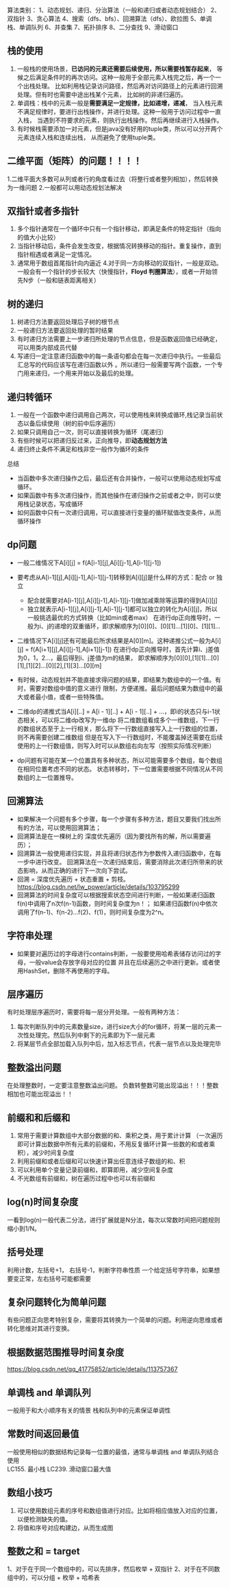 算法类别：
1、动态规划、递归、分治算法（一般和递归或者动态规划结合）
2、双指针
3、贪心算法
4、搜索（dfs、bfs）、回溯算法（dfs）、欧拉图
5、单调栈、单调队列
6、并查集
7、拓扑排序
8、二分查找
9、滑动窗口


## 栈的使用

1. 一般栈的使用场景，**已访问的元素还需要后续使用，所以需要栈暂存起来**，
等候之后满足条件时的再次访问。这种一般用于全部元素入栈完之后，再一个一个出栈处理。
比如利用栈记录访问路径，然后再对访问路径上的元素进行回溯处理。但有时也需要中途出栈某个元素，
比如树的非递归遍历。
2. 单调栈：栈中的元素一般是**需要满足一定规律，比如递增，递减**，
当入栈元素不满足规律时，要进行出栈操作，并进行处理。这种一般用于访问过程中一直入栈，
当遇到不符要求的元素，则执行出栈操作。然后再继续进行入栈操作。
3. 有时候栈需要添加一对元素，但是java没有好用的tuple类，所以可以分开两个元素连续入栈和连续出栈，
从而避免了使用tuple类。


## 二维平面（矩阵）的问题！！！！

1.二维平面大多数可从列或者行的角度看过去（将整行或者整列相加），然后转换为一维问题
2.一般都可以用动态规划法解决

## 双指针或者多指针
1. 多个指针通常在一个循环中只有一个指针移动，即满足条件的特定指针（指向的值大小比较）
2. 当指针移动后，条件会发生改变，根据情况转换移动的指针。重复操作，直到指针相遇或者满足一定情况。
3. 通常用于数组首尾指针向内逼近
4.对于同一方向移动的双指针，一般是双动。一般会有一个指针的步长较大（快慢指针，**Floyd 判圈算法**），或者一开始领先N步（一般和链表距离相关）

## 树的递归
1. 树递归方法要返回处理后子树的根节点
2. 一般递归方法要返回处理的暂时结果
3. 有时递归方法需要上一步递归所处理的节点信息，但是函数返回值已经确定，可以用类内部成员代替
4. 写递归一定注意递归函数中的每一条语句都会在每一次递归中执行。一些最后汇总写的代码应该写在递归函数以外
。所以递归一般需要写两个函数，一个专门用来递归，一个用来开始以及最后的处理。

## 递归转循环
1. 一般在一个函数中递归调用自己两次，可以使用栈来转换成循环,栈记录当前状态以备后续使用（树的前中后序遍历）
2. 如果只调用自己一次，则可以直接转换为循环（尾递归）
3. 有些时候可以把递归反过来，正向推导，即**动态规划方法**
4. 递归终止条件不满足和栈非空一般作为循环的条件

总结
- 当函数中多次递归操作之后，最后还有合并操作，一般可以使用动态规划写成循环。
- 如果函数中有多次递归操作，而其他操作在递归操作之前或者之中，则可以使用栈记录状态，写成循环
- 如何函数中只有一次递归调用，可以直接进行变量的循环赋值改变条件，从而循环操作

## dp问题
- 一般二维情况下A[i][j] = f(A[i-1][j],A[i][j-1],A[i-1][j-1])
- 要考虑从A[i-1][j],A[i][j-1],A[i-1][j-1]转移到A[i][j]是什么样的方式：配合 or 独立
    - 配合就需要对A[i-1][j],A[i][j-1],A[i-1][j-1]做加减乘除等运算的得到A[i][j]
    - 独立就表示A[i-1][j],A[i][j-1],A[i-1][j-1]都可以独立的转化为A[i][j]，所以一般挑选最优的方式转换（比如min或者max）
在进行dp正向推导时，一般为i、j的递增的双重循环，即求解顺序为[0][0]、[0][1]...[1][0]、[1][1]...

- 二维情况下A[i][j]还有可能最后所求结果是A[0][m]。这种递推公式一般为A[i][j] = f(A[i+1][j],A[i][j-1],A[i+1][j-1])
在进行dp正向推导时，首先计算i、j差值为0，1，2...，最后得到i、j差值为m的结果，
即求解顺序为[0][0],[1][1]...[0][1],[1][2]...[0][2],[1][3]...[0][m]

- 有时候，动态规划并不能直接求得问题的结果，即结果为数组中的一个值。有时，需要对数组中值的意义进行
限制，方便递推。最后问题结果为数组中的最大或者最小值，或者一些特殊值。

- 二维dp的递推式当A[i][..] = A[i - 1][..] + A[i - 1][..] + ...，即i的状态只与i-1状态相关，可以将二维dp改写为一维dp
将二维数组看成多个一维数组，下一行的数组状态至于上一行相关，那么将下一行数组直接写入上一行数组的位置，则不再需要创建二维数组
但是在写入下一行数组时，不能覆盖掉还需要在后续使用的上一行数组值，则写入时可以从数组右向左写（按照实际情况判断）

- dp问题有可能在某一个位置具有多种状态，所以可能需要多个数组，每个数组在相同位置考虑不同的状态。
状态转移时，下一位置需要根据不同情况从不同数组的上一位置推导。


## 回溯算法
- 如果解决一个问题有多个步骤，每一个步骤有多种方法，题目又要我们找出所有的方法，可以使用回溯算法；
- 回溯算法是在一棵树上的 深度优先遍历（因为要找所有的解，所以需要遍历）；
- 回溯算法一般使用递归实现，并且将递归状态作为参数传入递归函数中，在每一步中进行改变。
回溯算法在一次递归结束后，需要消除此次递归所带来的状态影响，从而正确的进行下一次向下尝试。
- 回溯 = 深度优先遍历 + 状态重置 + 剪枝。 https://blog.csdn.net/lw_power/article/details/103795299
- 回溯算法的时间复杂度可以根据搜索状态空间进行判断，一般如果递归函数f(n)中调用了n次f(n-1)函数，则时间复杂度为n！；
如果递归函数f(n)中依次调用了f(n-1)、f(n-2)...f(2)、f(1)，则时间复杂度为2^n。

## 字符串处理
- 如果要对遍历过的字母进行contains判断，一般要使用哈希表储存访问过的字母，一般value会存放字母对应的位置
并且在后续遍历之中进行更新。或者使用HashSet，删除不再使用的字母。

## 层序遍历
有时处理层序遍历时，需要将每一层分开处理。一般有两种方法：
1. 每次判断队列中的元素数量size，进行size大小的for循环，将某一层的元素一次性处理完。然后队列中剩下的元素即为下一层元素
2. 将某层节点全部加载入队列中后，加入标志节点，代表一层节点以及处理完毕

## 整数溢出问题
在处理整数时，一定要注意整数溢出问题。
负数转整数可能出现溢出！！！整数相加也可能出现溢出！！

## 前缀和和后缀和
1. 常用于需要计算数组中大部分数据的和、乘积之类，用于累计计算
（一次遍历即可计算出数据中所有元素的前缀和，不用反复循环计算一些数的和或者乘积），减少时间复杂度
2. 利用前缀和或者后缀和可以快速计算出任意连续子数组的和、积
3. 可以利用单个变量记录前缀和，即算即用，减少空间复杂度
4. 不光数组有前缀和，树在遍历过程中也可以有前缀和

## log(n)时间复杂度
一看到log(n)一般代表二分法，进行扩展就是N分法，每次以常数时间把问题规则缩小到1/N。


## 括号处理
利用计数，左括号+1， 右括号-1，判断字符串性质
一个给定括号字符串，如果想要变正常，左右括号可能都需要

## 复杂问题转化为简单问题
有些问题正向思考特别复杂，需要将其转换为一个简单的问题。利用逆向思维或者转化思维对其进行变换。

## 根据数据范围推导时间复杂度
https://blog.csdn.net/qq_41775852/article/details/113757367

## 单调栈 and 单调队列
一般用于和大小顺序有关的情景
栈和队列中的元素保证单调性

## 常数时间返回最值
一般使用相似的数据结构记录每一位置的最值，通常与单调栈 and 单调队列结合使用    
LC155. 最小栈  LC239. 滑动窗口最大值

## 数组小技巧
1. 可以使用数组元素的序号和数组值进行对应。比如将相应值放入对应的位置，以便检测缺失的值。
2. 将值和序号对应构建边，从而生成图

## 整数之和 = target
1、对于在于同一个数组中的，可以先排序，然后枚举 + 双指针
2、对于在不同数组中的，可以分组 + 枚举 + 哈希表 